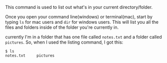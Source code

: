 This command is used to list out what's in your current directory/folder.

Once you open your command line(windows) or terminal(mac), start by typing `ls` for mac users and `dir` for windows users. This will list you all the files and folders inside of the folder you're currently in.

currently I'm in a folder that has one file called `notes.txt` and a folder called `pictures`. So, when I used the listing command, I got this:

```
$ ls
notes.txt     pictures
```
